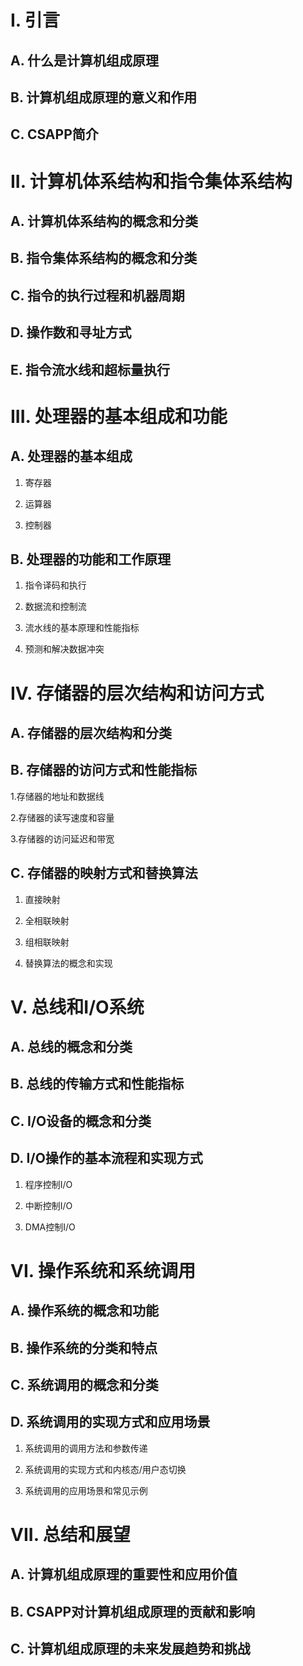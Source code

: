 # I. 引言

## A. 什么是计算机组成原理

## B. 计算机组成原理的意义和作用

## C. CSAPP简介

# II. 计算机体系结构和指令集体系结构

## A. 计算机体系结构的概念和分类

## B. 指令集体系结构的概念和分类

## C. 指令的执行过程和机器周期

## D. 操作数和寻址方式

## E. 指令流水线和超标量执行

# III. 处理器的基本组成和功能

## A. 处理器的基本组成
1. 寄存器

2. 运算器

3. 控制器

## B. 处理器的功能和工作原理
1. 指令译码和执行

2. 数据流和控制流

3. 流水线的基本原理和性能指标

4. 预测和解决数据冲突

# IV. 存储器的层次结构和访问方式

## A. 存储器的层次结构和分类

## B. 存储器的访问方式和性能指标

1.存储器的地址和数据线

2.存储器的读写速度和容量

3.存储器的访问延迟和带宽

## C. 存储器的映射方式和替换算法

1. 直接映射

2. 全相联映射

3. 组相联映射

4. 替换算法的概念和实现

# V. 总线和I/O系统

## A. 总线的概念和分类

## B. 总线的传输方式和性能指标

## C. I/O设备的概念和分类

## D. I/O操作的基本流程和实现方式

1. 程序控制I/O

2. 中断控制I/O

3. DMA控制I/O

# VI. 操作系统和系统调用

## A. 操作系统的概念和功能

## B. 操作系统的分类和特点

## C. 系统调用的概念和分类

## D. 系统调用的实现方式和应用场景

1. 系统调用的调用方法和参数传递

2. 系统调用的实现方式和内核态/用户态切换

3. 系统调用的应用场景和常见示例

# VII. 总结和展望

## A. 计算机组成原理的重要性和应用价值

## B. CSAPP对计算机组成原理的贡献和影响

## C. 计算机组成原理的未来发展趋势和挑战